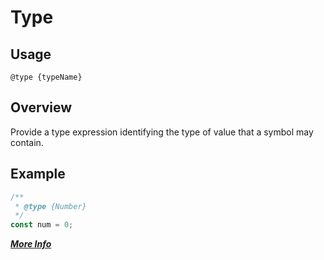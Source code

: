 # Type

## Usage
`@type {typeName}`
 
## Overview
Provide a type expression identifying the type of value that a symbol may contain.

## Example
```javascript
/**
 * @type {Number}
 */
const num = 0;
```

**[_More Info_](http://usejsdoc.org/tags-type.html)**
